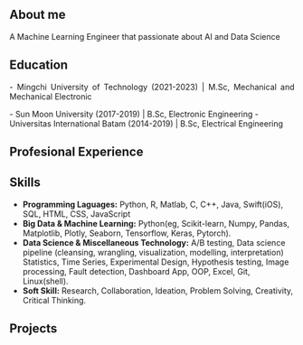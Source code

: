 ## About me
A Machine Learning Engineer that passionate about AI and Data Science 

## Education 

<p align="justify">- Mingchi University of Technology (2021-2023) | M.Sc, Mechanical and Mechanical Electronic</p>
- Sun Moon University (2017-2019) | B.Sc, Electronic Engineering
- Universitas International Batam (2014-2019) | B.Sc, Electrical Engineering

## Profesional Experience

## Skills
- **Programming Laguages:** Python, R, Matlab, C, C++, Java, Swift(iOS), SQL, HTML, CSS, JavaScript
- **Big Data & Machine Learning:** Python(eg, Scikit-learn, Numpy, Pandas, Matplotlib, Plotly, Seaborn, Tensorflow, Keras, Pytorch).
- **Data Science & Miscellaneous Technology:** A/B testing, Data science pipeline (cleansing, wrangling, visualization, modelling, interpretation) Statistics, Time Series, Experimental Design, Hypothesis testing, Image processing, Fault detection, Dashboard App, OOP, Excel, Git, Linux(shell).
- **Soft Skill:** Research, Collaboration, Ideation, Problem Solving, Creativity, Critical Thinking.

## Projects
